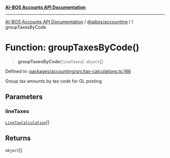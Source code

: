 [**AI-BOS Accounts API Documentation**](../../../README.md)

***

[AI-BOS Accounts API Documentation](../../../README.md) / [@aibos/accounting](../README.md) / [](../README.md) / groupTaxesByCode

# Function: groupTaxesByCode()

> **groupTaxesByCode**(`lineTaxes`): `object`[]

Defined in: [packages/accounting/src/tax-calculations.ts:168](https://github.com/pohlai88/accounts/blob/48103fb36d28b2b9bfb33472b6de2f719773cde9/packages/accounting/src/tax-calculations.ts#L168)

Group tax amounts by tax code for GL posting

## Parameters

### lineTaxes

[`LineTaxCalculation`](../interfaces/LineTaxCalculation.md)[]

## Returns

`object`[]
